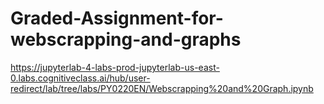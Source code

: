 # Graded-Assignment-for-webscrapping-and-graphs
https://jupyterlab-4-labs-prod-jupyterlab-us-east-0.labs.cognitiveclass.ai/hub/user-redirect/lab/tree/labs/PY0220EN/Webscrapping%20and%20Graph.ipynb
